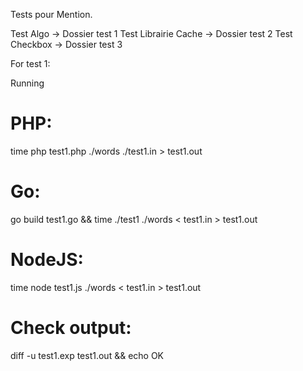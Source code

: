 Tests pour Mention.


Test Algo -> Dossier test 1
Test Librairie Cache -> Dossier test 2
Test Checkbox -> Dossier test 3


For test 1: 

Running
# PHP:
time php test1.php ./words ./test1.in > test1.out

# Go:
go build test1.go && time ./test1 ./words < test1.in > test1.out

# NodeJS:
time node test1.js ./words < test1.in > test1.out

# Check output:
diff -u test1.exp test1.out && echo OK
